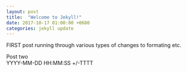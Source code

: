 ```yaml
---
layout: post
title:  "Welcome to Jekyll!"
date: 2017-10-17 01:00:00 +0600
categories: jekyll update
---
```


FIRST post running through various types of changes to formating etc.

Post two  
YYYY-MM-DD HH:MM:SS +/-TTTT
